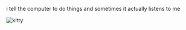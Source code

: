 i tell the computer to do things and sometimes it actually listens to me
<!--START_SECTION:update_image-->
<img src=https://raw.githubusercontent.com/sneakykestrel/sneakykestrel/main/.github/images/devious-angry-kitties.gif height="" width="" align=left alt=kitty />
<!--END_SECTION:update_image-->

